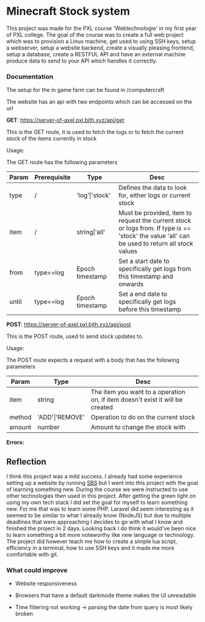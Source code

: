 # Minecraft Stock system

This project was made for the PXL course 'Webtechnologie' in my first year of PXL college. The goal of the course was to create a full web project which was to provision a Linux machine, get used to using SSH keys, setup a webserver, setup a website backend, create a visually pleasing frontend, setup a database, create a RESTFUL API and have an external machine produce data to send to your API which handles it correctly.

### Documentation

The setup for the in game farm can be found in /computercraft

The website has an api with two endpoints which can be accessed on the url

**GET**: https://server-of-axel.pxl.bjth.xyz/api/get

This is the GET route, it is used to fetch the logs or to fetch the current stock of the items currently in stock

Usage:

The GET route has the following parameters

| Param | Prerequisite | Type            | Desc                                                                                                                                           |
| ----- | ------------ | --------------- | ---------------------------------------------------------------------------------------------------------------------------------------------- |
| type  | /            | 'log'\|'stock'  | Defines the data to look for, either logs or current stock                                                                                     |
| item  | /            | string\|'all'   | Must be provided, item to request the current stock or logs from. If type is == 'stock' the value 'all' can be used to return all stock values |
| from  | type==log    | Epoch timestamp | Set a start date to specifically get logs from this timestamp and onwards                                                                      |
| until | type==log    | Epoch timestamp | Set a end date to specifically get logs before this timestamp                                                                                  |

 **POST**: https://server-of-axel.pxl.bjth.xyz/api/post

This is the POST route, used to send stock updates to. 

Usage:

The POST route expects a request with a body that has the following parameters

| Param  | Type            | Desc                                                                          |
| ------ | --------------- | ----------------------------------------------------------------------------- |
| item   | string          | The item you want to a operation on, if item doesn't exist it will be created |
| method | 'ADD'\|'REMOVE' | Operation to do on the current stock                                          |
| amount | number          | Amount to change the stock with                                               |

**Errors:**

## Reflection

I think this project was a mild success. I already had some experience setting up a website by running [SBS](https://softwarebysolid.com/) but I went into this project with the goal of learning something new. During the course we were instructed to use other technologies then used in this project. After getting the green light on using my own tech stack I did set the goal for myself to learn something new. For me that was to learn some PHP. Laravel did seem interesting as it seemed to be similar to what I already know (NodeJS) but due to multiple deadlines that were approaching I decides to go with what I know and finished the project in 2 days. Looking back I do think it would've been nice to learn something a  bit more noteworthy like new language or technology. The project did however teach me how to create a simple lua script, efficiency in a terminal, how to use SSH keys and it made me more comfortable with git. 

### What could improve

- Website responsiveness

- Browsers that have a default darkmode theme makes the UI unreadable

- Time filtering not working -> parsing the date from query is most likely broken


